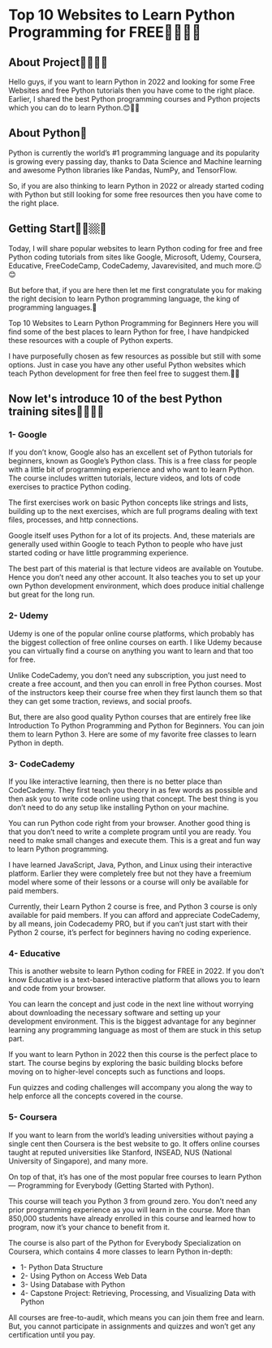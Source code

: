 # Top 10 Websites to Learn Python Programming for FREE👨‍💻👊🏼

 <h2>About Project👨‍💻👊🏼</h2>
 
Hello guys, if you want to learn Python in 2022 and looking for some Free Websites and free Python tutorials then you have come to the right place. Earlier, I shared the best Python programming courses and Python projects which you can do to learn Python.😊👨‍💻

 <h2>About Python🤔</h2>

Python is currently the world’s #1 programming language and its popularity is growing every passing day, thanks to Data Science and Machine learning and awesome Python libraries like Pandas, NumPy, and TensorFlow.

So, if you are also thinking to learn Python in 2022 or already started coding with Python but still looking for some free resources then you have come to the right place.

  <h2>Getting Start👨‍💻🏼👏</h2>
 
Today, I will share popular websites to learn Python coding for free and free Python coding tutorials from sites like Google, Microsoft, Udemy, Coursera, Educative, FreeCodeCamp, CodeCademy, Javarevisited, and much more.😉😊

But before that, if you are here then let me first congratulate you for making the right decision to learn Python programming language, the king of programming languages.🎉

Top 10 Websites to Learn Python Programming for Beginners
Here you will find some of the best places to learn Python for free, I have handpicked these resources with a couple of Python experts.

I have purposefully chosen as few resources as possible but still with some options. Just in case you have any other useful Python websites which teach Python development for free then feel free to suggest them.🙏🙌


 <h2>Now let's introduce 10 of the best Python training sites👊🏼👨‍💻</h2>
 
### 1- Google

If you don’t know, Google also has an excellent set of Python tutorials for beginners, known as Google’s Python class. This is a free class for people with a little bit of programming experience and who want to learn Python. The course includes written tutorials, lecture videos, and lots of code exercises to practice Python coding.

The first exercises work on basic Python concepts like strings and lists, building up to the next exercises, which are full programs dealing with text files, processes, and http connections.

Google itself uses Python for a lot of its projects. And, these materials are generally used within Google to teach Python to people who have just started coding or have little programming experience.

The best part of this material is that lecture videos are available on Youtube. Hence you don’t need any other account. It also teaches you to set up your own Python development environment, which does produce initial challenge but great for the long run.

### 2- Udemy

Udemy is one of the popular online course platforms, which probably has the biggest collection of free online courses on earth. I like Udemy because you can virtually find a course on anything you want to learn and that too for free.

Unlike CodeCademy, you don’t need any subscription, you just need to create a free account, and then you can enroll in free Python courses. Most of the instructors keep their course free when they first launch them so that they can get some traction, reviews, and social proofs.

But, there are also good quality Python courses that are entirely free like Introduction To Python Programming and Python for Beginners. You can join them to learn Python 3. Here are some of my favorite free classes to learn Python in depth.

### 3- CodeCademy

If you like interactive learning, then there is no better place than CodeCademy. They first teach you theory in as few words as possible and then ask you to write code online using that concept. The best thing is you don’t need to do any setup like installing Python on your machine.

You can run Python code right from your browser. Another good thing is that you don’t need to write a complete program until you are ready. You need to make small changes and execute them. This is a great and fun way to learn Python programming.

I have learned JavaScript, Java, Python, and Linux using their interactive platform. Earlier they were completely free but not they have a freemium model where some of their lessons or a course will only be available for paid members.

Currently, their Learn Python 2 course is free, and Python 3 course is only available for paid members. If you can afford and appreciate CodeCademy, by all means, join Codecademy PRO, but if you can’t just start with their Python 2 course, it’s perfect for beginners having no coding experience.

### 4- Educative

This is another website to learn Python coding for FREE in 2022. If you don’t know Educative is a text-based interactive platform that allows you to learn and code from your browser.

You can learn the concept and just code in the next line without worrying about downloading the necessary software and setting up your development environment. This is the biggest advantage for any beginner learning any programming language as most of them are stuck in this setup part.

If you want to learn Python in 2022 then this course is the perfect place to start. The course begins by exploring the basic building blocks before moving on to higher-level concepts such as functions and loops.

Fun quizzes and coding challenges will accompany you along the way to help enforce all the concepts covered in the course.

### 5- Coursera

If you want to learn from the world’s leading universities without paying a single cent then Coursera is the best website to go. It offers online courses taught at reputed universities like Stanford, INSEAD, NUS (National University of Singapore), and many more.

On top of that, it’s has one of the most popular free courses to learn Python — Programming for Everybody (Getting Started with Python).

This course will teach you Python 3 from ground zero. You don’t need any prior programming experience as you will learn in the course. More than 850,000 students have already enrolled in this course and learned how to program, now it’s your chance to benefit from it.

The course is also part of the Python for Everybody Specialization on Coursera, which contains 4 more classes to learn Python in-depth:

 * 1- Python Data Structure
 * 2- Using Python on Access Web Data
 * 3- Using Database with Python
 * 4- Capstone Project: Retrieving, Processing, and Visualizing Data with Python
 
All courses are free-to-audit, which means you can join them free and learn. But, you cannot participate in assignments and quizzes and won’t get any certification until you pay.





